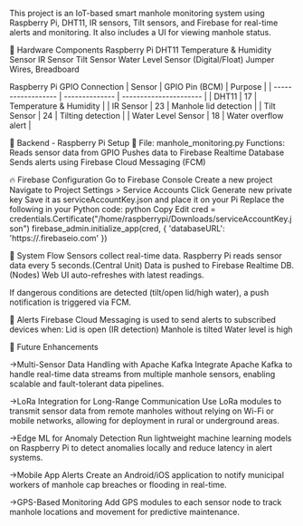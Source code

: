 ﻿This project is an IoT-based smart manhole monitoring system using Raspberry Pi, DHT11, IR sensors, Tilt sensors, and Firebase for real-time alerts and monitoring. It also includes a UI for viewing manhole status.

🔧 Hardware Components
Raspberry Pi
DHT11 Temperature & Humidity Sensor
IR Sensor
Tilt Sensor
Water Level Sensor (Digital/Float)
Jumper Wires, Breadboard

Raspberry Pi GPIO Connection
| Sensor             | GPIO Pin (BCM) | Purpose                |
| ------------------ | -------------- | ---------------------- |
| DHT11              | 17             | Temperature & Humidity |
| IR Sensor          | 23             | Manhole lid detection  |
| Tilt Sensor        | 24             | Tilting detection      |
| Water Level Sensor | 18             | Water overflow alert   |


🧠 Backend - Raspberry Pi Setup
📁 File: manhole_monitoring.py
Functions:
Reads sensor data from GPIO
Pushes data to Firebase Realtime Database
Sends alerts using Firebase Cloud Messaging (FCM)



🔥 Firebase Configuration
Go to Firebase Console
Create a new project
Navigate to Project Settings > Service Accounts
Click Generate new private key
Save it as serviceAccountKey.json and place it on your Pi
Replace the following in your Python code:
python
Copy
Edit
cred = credentials.Certificate("/home/raspberrypi/Downloads/serviceAccountKey.json")
firebase_admin.initialize_app(cred, {
    'databaseURL': 'https://<your-database-name>.firebaseio.com'
})


🔁 System Flow
Sensors collect real-time data.
Raspberry Pi reads sensor data every 5 seconds.(Central Unit)
Data is pushed to Firebase Realtime DB.(Nodes)
Web UI auto-refreshes with latest readings.

If dangerous conditions are detected (tilt/open lid/high water), a push notification is triggered via FCM.

🔔 Alerts
Firebase Cloud Messaging is used to send alerts to subscribed devices when:
Lid is open (IR detection)
Manhole is tilted
Water level is high



🔮 Future Enhancements

->Multi-Sensor Data Handling with Apache Kafka
Integrate Apache Kafka to handle real-time data streams from multiple manhole sensors, enabling scalable and fault-tolerant data pipelines.

->LoRa Integration for Long-Range Communication
Use LoRa modules to transmit sensor data from remote manholes without relying on Wi-Fi or mobile networks, allowing for deployment in rural or underground areas.

->Edge ML for Anomaly Detection
Run lightweight machine learning models on Raspberry Pi to detect anomalies locally and reduce latency in alert systems.

->Mobile App Alerts
Create an Android/iOS application to notify municipal workers of manhole cap breaches or flooding in real-time.

->GPS-Based Monitoring
Add GPS modules to each sensor node to track manhole locations and movement for predictive maintenance.


